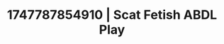 ---
categories:
- Twerking tease
- Mormon missionary
- Breath play
- Ethical porn
- Public sex
image: /assets/images/1747787854910.jpg
layout: post
seo:
  description: Featured content with artistic Scat Fetish, ABDL Play. HD images available.
  keywords: Scat Fetish, ABDL Play
  og_image: /assets/images/1747787854910.jpg
  schema_type: VisualArtwork
tags:
- '#1747787854910'
- Scat Fetish
- ABDL Play
title: 1747787854910 | Scat Fetish ABDL Play
---